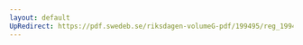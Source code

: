 ```yaml
---
layout: default
UpRedirect: https://pdf.swedeb.se/riksdagen-volumeG-pdf/199495/reg_199495/reg_199495_0390.pdf
---
```


